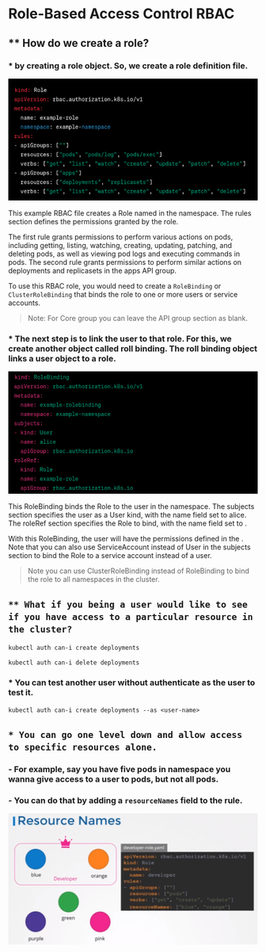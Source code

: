 #  Role-Based Access Control RBAC

## ** How do we create a role?
### * by creating a role object. So, we create a role definition file.
![alt text](./images/12.png)

This example RBAC file creates a Role named <example-role> in the <example-namespace> namespace. The rules section defines the permissions granted by the role.

The first rule grants permissions to perform various actions on pods, including getting, listing, watching, creating, updating, patching, and deleting pods, as well as viewing pod logs and executing commands in pods. The second rule grants permissions to perform similar actions on deployments and replicasets in the apps API group.

To use this RBAC role, you would need to create a `RoleBinding` or `ClusterRoleBinding` that binds the role to one or more users or service accounts.

> Note: For Core group you can leave the API group section as blank.

### * The next step is to link the user to that role. For this, we create another object called roll binding. The roll binding object links a user object to a role.
![alt text](./images/13.png)

This RoleBinding binds the <example-role> Role to the <alice> user in the <example-namespace> namespace. The subjects section specifies the user as a User kind, with the name field set to alice. The roleRef section specifies the Role to bind, with the name field set to <example-role>.

With this RoleBinding, the <alice> user will have the permissions defined in the <example-role Role>. Note that you can also use ServiceAccount instead of User in the subjects section to bind the Role to a service account instead of a user.
> Note you can use ClusterRoleBinding instead of RoleBinding to bind the role to all namespaces in the cluster.

## `** What if you being a user would like to see if you have access to a particular resource in the cluster?`
```
kubectl auth can-i create deployments
```

```
kubectl auth can-i delete deployments
```
### * You can test another user without authenticate as the user to test it.
```
kubectl auth can-i create deployments --as <user-name>
```

## `* You can go one level down and allow access to specific resources alone.`
### - For example, say you have five pods in namespace you wanna give access to a user to pods, but not all pods.
### - You can do that by adding a `resourceNames` field to the rule.
![alt text](./images/15.png)
